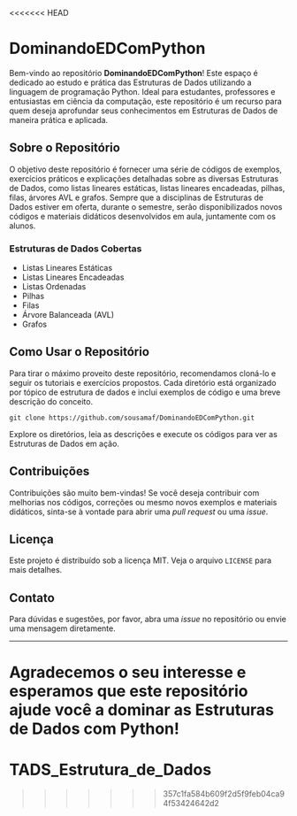 <<<<<<< HEAD

# DominandoEDComPython

Bem-vindo ao repositório **DominandoEDComPython**! Este espaço é dedicado ao estudo e prática das Estruturas de Dados utilizando a linguagem de programação Python. Ideal para estudantes, professores e entusiastas em ciência da computação, este repositório é um recurso para quem deseja aprofundar seus conhecimentos em Estruturas de Dados de maneira prática e aplicada.

## Sobre o Repositório

O objetivo deste repositório é fornecer uma série de códigos de exemplos, exercícios práticos e explicações detalhadas sobre as diversas Estruturas de Dados, como listas lineares estáticas, listas lineares encadeadas, pilhas, filas, árvores AVL e grafos. Sempre que a disciplinas de Estruturas de Dados estiver em oferta, durante o semestre, serão disponibilizados novos códigos e materiais didáticos desenvolvidos em aula, juntamente com os alunos.

### Estruturas de Dados Cobertas

- Listas Lineares Estáticas
- Listas Lineares Encadeadas
- Listas Ordenadas
- Pilhas
- Filas
- Árvore Balanceada (AVL)
- Grafos

## Como Usar o Repositório

Para tirar o máximo proveito deste repositório, recomendamos cloná-lo e seguir os tutoriais e exercícios propostos. Cada diretório está organizado por tópico de estrutura de dados e inclui exemplos de código e uma breve descrição do conceito.

```
git clone https://github.com/sousamaf/DominandoEDComPython.git
```

Explore os diretórios, leia as descrições e execute os códigos para ver as Estruturas de Dados em ação.

## Contribuições

Contribuições são muito bem-vindas! Se você deseja contribuir com melhorias nos códigos, correções ou mesmo novos exemplos e materiais didáticos, sinta-se à vontade para abrir uma *pull request* ou uma *issue*.

## Licença

Este projeto é distribuído sob a licença MIT. Veja o arquivo `LICENSE` para mais detalhes.

## Contato

Para dúvidas e sugestões, por favor, abra uma *issue* no repositório ou envie uma mensagem diretamente.

---

Agradecemos o seu interesse e esperamos que este repositório ajude você a dominar as Estruturas de Dados com Python!
=======
# TADS_Estrutura_de_Dados
>>>>>>> 357c1fa584b609f2d5f9feb04ca94f53424642d2
